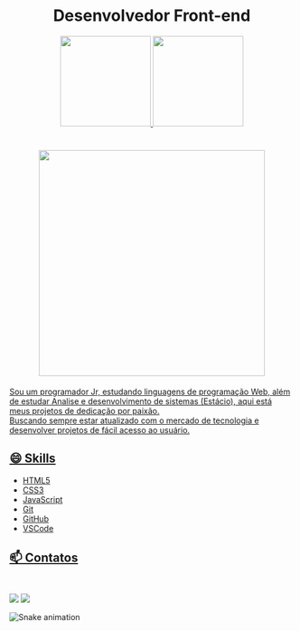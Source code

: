 <h1 align="center">Desenvolvedor Front-end</h1>


<div align="center">
  <a href="https://github.com/gabrielmarquesdev10">
  <img height="160em" src="https://github-readme-stats.vercel.app/api?username=gabrielmarquesdev10&show_icons=true&theme=default&include_all_commits=true&count_private=true"/>
  <img height="160em" src="https://github-readme-stats.vercel.app/api/top-langs/?username=gabrielmarquesdev10&layout=compact&langs_count=7&theme=default"/>
</div>

<h1 align="center"><img src="https://media3.giphy.com/media/qgQUggAC3Pfv687qPC/giphy.gif?cid=ecf05e475abe68mff7k1jymd2k8hodzutyfg2ll4wzxujn7w&rid=giphy.gif&ct=g" heigh="400" width="400">
</h1>



Sou um programador Jr, estudando linguagens de programação Web, 
além de estudar Analise e desenvolvimento de sistemas (Estácio),
aqui está meus projetos de dedicação por paixão.</br>
Buscando sempre estar atualizado com o mercado de tecnologia e desenvolver projetos
de fácil acesso ao usuário.


## 😄 Skills

<ul>
  <li>HTML5</li>
  <li>CSS3</li>
  <li>JavaScript</li>
  <li>Git</li>
  <li>GitHub</li>
  <li>VSCode</li>
 
</ul>



 ## 📫 Contatos <br><br>

 [<img src="https://img.shields.io/badge/medium-%2312100E.svg?&style=for-the-badge&logo=medium&logoColor=white" />](https://medium.com/@gabrielmarquesdev10)  [<img src="https://img.shields.io/badge/linkedin-%230077B5.svg?&style=for-the-badge&logo=linkedin&logoColor=white" />](https://www.linkedin.com/in/gabriel-marques-557032144/)

![Snake animation](https://github.com/gabrielmarquesdev10/gabrielmarquesdev10/blob/output/github-contribution-grid-snake.svg)
<!--
